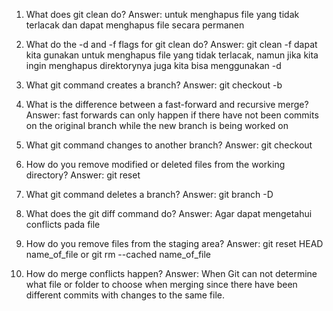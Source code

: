 01. What does git clean do? Answer: untuk menghapus file yang tidak terlacak dan dapat menghapus file secara permanen

02. What do the -d and -f flags for git clean do? Answer: git clean -f dapat kita gunakan untuk menghapus file yang tidak terlacak, namun jika kita ingin menghapus direktorynya juga kita bisa menggunakan -d

03. What git command creates a branch? Answer: git checkout -b

04. What is the difference between a fast-forward and recursive merge? Answer: fast forwards can only happen if there have not been commits on the original branch while the new branch is being worked on

05. What git command changes to another branch? Answer: git checkout

06. How do you remove modified or deleted files from the working directory? Answer: git reset

07. What git command deletes a branch? Answer: git branch -D

08. What does the git diff command do? Answer: Agar dapat mengetahui conflicts pada file

09. How do you remove files from the staging area? Answer: git reset HEAD name_of_file or git rm --cached name_of_file

10. How do merge conflicts happen? Answer: When Git can not determine what file or folder to choose when merging since there have been different commits with changes to the same file.